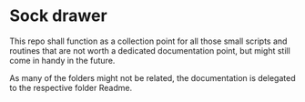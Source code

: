 # Sock drawer

This repo shall function as a collection point for all those small scripts and
routines that are not worth a dedicated documentation point, but might still
come in handy in the future.

As many of the folders might not be related, the documentation is delegated to
the respective folder Readme.
